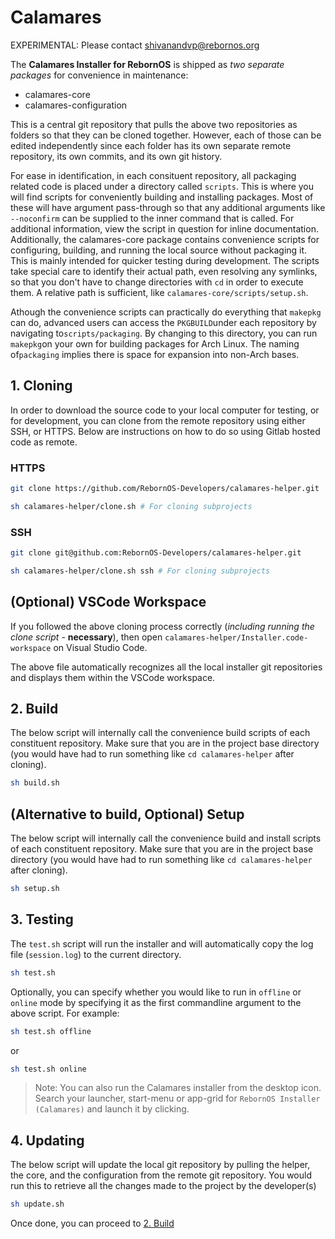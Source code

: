 # Calamares

EXPERIMENTAL: Please contact shivanandvp@rebornos.org

The **Calamares Installer for RebornOS** is shipped as *two separate packages* for convenience in maintenance:

* calamares-core
* calamares-configuration

This is a central git repository that pulls the above two repositories as folders so that they can be cloned together. However, each of those can be edited independently since each folder has its own separate remote repository, its own commits, and its own git history.

For ease in identification, in each consituent repository, all packaging related code is placed under a directory called `scripts`. This is where you will find scripts for conveniently building and installing packages. Most of these will have argument pass-through so that any additional arguments like `--noconfirm` can be supplied to the inner command that is called. For additional information, view the script in question for inline documentation. Additionally, the calamares-core package contains convenience scripts for configuring, building, and running the local source without packaging it. This is mainly intended for quicker testing during development. The scripts take special care to identify their actual path, even resolving any symlinks, so that you don't have to change directories with `cd` in order to execute them. A relative path is sufficient, like `calamares-core/scripts/setup.sh`.

Athough the convenience scripts can practically do everything that `makepkg` can do, advanced users can access the `PKGBUILD`under each repository by navigating to`scripts/packaging`. By changing to this directory, you can run `makepkg`on your own for building packages for Arch Linux. The naming of`packaging` implies there is space for expansion into non-Arch bases.

## 1. Cloning

In order to download the source code to your local computer for testing, or for development, you can clone from the remote repository using either SSH, or HTTPS. Below are instructions on how to do so using Gitlab hosted code as remote.

### HTTPS

```bash
git clone https://github.com/RebornOS-Developers/calamares-helper.git

sh calamares-helper/clone.sh # For cloning subprojects
```

### SSH

```bash
git clone git@github.com:RebornOS-Developers/calamares-helper.git

sh calamares-helper/clone.sh ssh # For cloning subprojects
```

## (Optional) VSCode Workspace

If you followed the above cloning process correctly (*including running the clone script* - **necessary**),
then open `calamares-helper/Installer.code-workspace` on Visual Studio Code.

The above file automatically recognizes all the local installer git repositories and displays them within the VSCode workspace.

## 2. Build

The below script will internally call the convenience build scripts of each constituent repository. Make sure that you are in the project base directory (you would have had to run something like `cd calamares-helper` after cloning).

```bash
sh build.sh
```

## (Alternative to build, Optional) Setup

The below script will internally call the convenience build and install scripts of each constituent repository. Make sure that you are in the project base directory (you would have had to run something like `cd calamares-helper` after cloning).

```bash
sh setup.sh
```

## 3. Testing

The `test.sh` script will run the installer and will automatically copy the log file (`session.log`) to the current directory.

```bash
sh test.sh
```

Optionally, you can specify whether you would like to run in `offline` or `online` mode by specifying it as the first commandline argument to the above script. For example:

```bash
sh test.sh offline
```

or

```bash
sh test.sh online
```

> Note: You can also run the Calamares installer from the desktop icon. Search your launcher, start-menu or app-grid for `RebornOS Installer (Calamares)` and launch it by clicking.

## 4. Updating

The below script will update the local git repository by pulling the helper, the core, and the configuration from the remote git repository. You would run this to retrieve all the changes made to the project by the developer(s)

```bash
sh update.sh
```

Once done, you can proceed to [2. Build](2-build)
